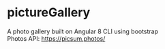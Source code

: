 # pictureGallery
A photo gallery built on Angular 8 CLI using bootstrap
<br>
Photos API: https://picsum.photos/
